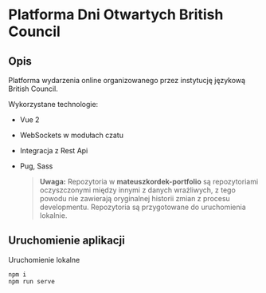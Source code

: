 # Platforma Dni Otwartych British Council

## Opis

Platforma wydarzenia online organizowanego przez instytucję językową British Council.

Wykorzystane technologie:
- Vue 2
- WebSockets w modułach czatu
- Integracja z Rest Api
- Pug, Sass

    > **Uwaga:** Repozytoria w **mateuszkordek-portfolio** są repozytoriami oczyszczonymi między innymi z danych wrażliwych, z tego powodu nie zawierają oryginalnej historii zmian z procesu developmentu. Repozytoria są przygotowane do uruchomienia lokalnie.

## Uruchomienie aplikacji

Uruchomienie lokalne

    npm i
    npm run serve
